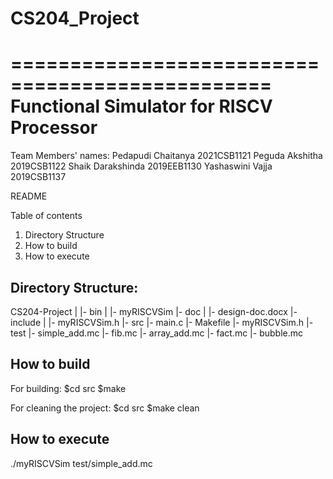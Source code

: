 # CS204_Project

================================================
Functional Simulator for RISCV Processor
================================================

Team Members' names:
Pedapudi Chaitanya    2021CSB1121
Peguda Akshitha       2019CSB1122
Shaik Darakshinda	   2019EEB1130
Yashaswini Vajja      2019CSB1137
                        
README

Table of contents
1. Directory Structure
2. How to build
3. How to execute


Directory Structure:
--------------------
CS204-Project
  |
  |- bin
      |
      |- myRISCVSim
  |- doc
      |
      |- design-doc.docx
  |- include
      |
      |- myRISCVSim.h
  |- src
      |- main.c
      |- Makefile
      |- myRISCVSim.h
  |- test
      |- simple_add.mc
      |- fib.mc
      |- array_add.mc
      |- fact.mc
      |- bubble.mc
      
How to build
------------
For building:
	$cd src
	$make

For cleaning the project:
	$cd src
	$make clean


How to execute
--------------
./myRISCVSim test/simple_add.mc

